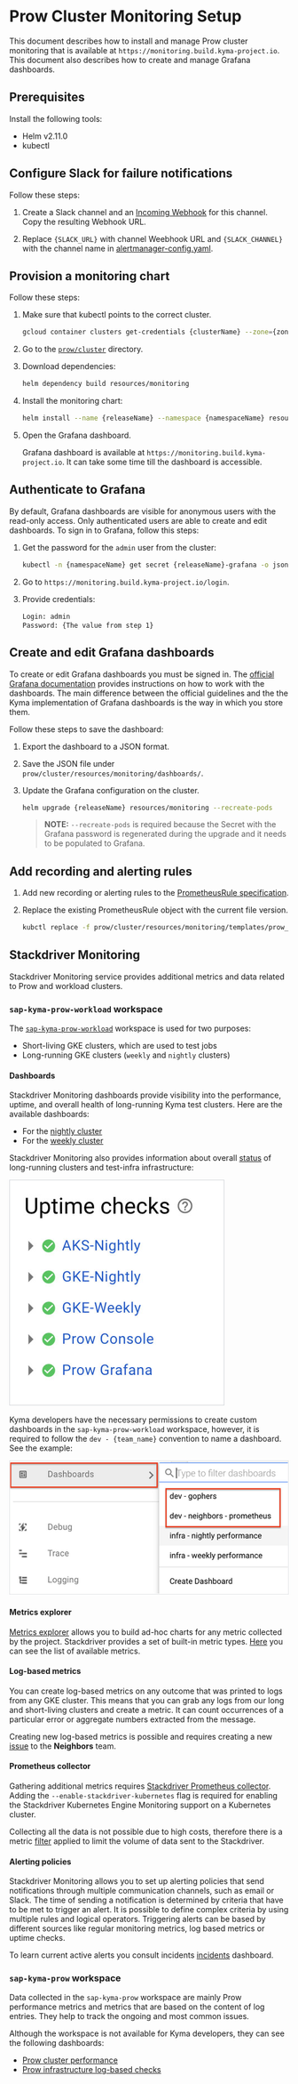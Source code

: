 # Prow Cluster Monitoring Setup

This document describes how to install and manage Prow cluster monitoring that is available at `https://monitoring.build.kyma-project.io`. 
This document also describes how to create and manage Grafana dashboards.

## Prerequisites

Install the following tools:

- Helm v2.11.0
- kubectl

## Configure Slack for failure notifications

Follow these steps:

1. Create a Slack channel and an [Incoming Webhook](https://api.slack.com/incoming-webhooks) for this channel. Copy the resulting Webhook URL.

2. Replace `{SLACK_URL}` with channel Weebhook URL and `{SLACK_CHANNEL}` with the channel name in [alertmanager-config.yaml](../../prow/cluster/resources/monitoring/alertmanager-config.yaml).

## Provision a monitoring chart

Follow these steps:

1. Make sure that kubectl points to the correct cluster.
   
   ```bash
   gcloud container clusters get-credentials {clusterName} --zone={zoneName} --project={projectName}
   ```

2. Go to the [`prow/cluster`](../../prow/cluster) directory.

3. Download dependencies:
   
   ```bash
   helm dependency build resources/monitoring
   ```

4. Install the monitoring chart:

   ```bash
   helm install --name {releaseName} --namespace {namespaceName} resources/monitoring -f values.yaml,prometheus-config.yaml,alertmanager-config.yaml,grafana-config.yaml
   ```

5. Open the Grafana dashboard.
   
   Grafana dashboard is available at `https://monitoring.build.kyma-project.io`. It can take some time till the dashboard is accessible.

## Authenticate to Grafana

By default, Grafana dashboards are visible for anonymous users with the read-only access. Only authenticated users are able to create and edit dashboards. To sign in to Grafana, follow this steps:

1. Get the password for the `admin` user from the cluster:

   ```bash
   kubectl -n {namespaceName} get secret {releaseName}-grafana -o jsonpath="{.data.admin-password}" | base64 -D
   ```

2. Go to `https://monitoring.build.kyma-project.io/login`.

3. Provide credentials:

   ```
   Login: admin
   Password: {The value from step 1}
   ```

## Create and edit Grafana dashboards

To create or edit Grafana dashboards you must be signed in. The [official Grafana documentation](http://docs.grafana.org/guides/getting_started/) provides instructions on how to work with the dashboards. The main difference between the official guidelines and the the Kyma implementation of Grafana dashboards is the way in which you store them.

Follow these steps to save the dashboard:

1. Export the dashboard to a JSON format.

2. Save the JSON file under `prow/cluster/resources/monitoring/dashboards/`.

3. Update the Grafana configuration on the cluster.
   
   ```bash
   helm upgrade {releaseName} resources/monitoring --recreate-pods
   ```

   > **NOTE:** `--recreate-pods` is required because the Secret with the Grafana password is regenerated during the upgrade and it needs to be populated to Grafana.

## Add recording and alerting rules

1. Add new recording or alerting rules to the [PrometheusRule specification](../../prow/cluster/resources/monitoring/templates/prow_prometheusrules.yaml).

2. Replace the existing PrometheusRule object with the current file version.
   ```bash
   kubctl replace -f prow/cluster/resources/monitoring/templates/prow_prometheusrules.yaml
   ```
## Stackdriver Monitoring

Stackdriver Monitoring service provides additional metrics and data related to Prow and workload clusters.

### `sap-kyma-prow-workload` workspace

The [`sap-kyma-prow-workload`](https://app.google.stackdriver.com/?project=sap-kyma-prow-workloads) workspace is used for two purposes:
 - Short-living GKE clusters, which are used to test jobs
 - Long-running GKE clusters (`weekly` and `nightly` clusters)

#### Dashboards
Stackdriver Monitoring dashboards provide visibility into the performance, uptime, and overall health of long-running Kyma test clusters. Here are the available dashboards:
 - For the [nightly cluster](https://app.google.stackdriver.com/dashboards/2395169590273002360?project=sap-kyma-prow-workloads)
 - For the [weekly cluster](https://app.google.stackdriver.com/dashboards/7169385145780812191?project=sap-kyma-prow-workloads)

Stackdriver Monitoring also provides information about overall [status](https://app.google.stackdriver.com/uptime?project=sap-kyma-prow-workloads) 
of long-running clusters and test-infra infrastructure:
 
![uptime checks](./assets/uptime-checks.png)


Kyma developers have the necessary permissions to create custom dashboards in the `sap-kyma-prow-workload` workspace, however, it is required to follow the `dev - {team_name}` convention to name a dashboard. See the example:

![dashboards](./assets/dashboards.png)

#### Metrics explorer

[Metrics explorer](https://cloud.google.com/monitoring/charts/metrics-explorer) allows you to build ad-hoc charts for any metric collected by the project.
Stackdriver provides a set of built-in metric types. [Here](https://cloud.google.com/monitoring/api/metrics) you can see the list of available metrics.

#### Log-based metrics

You can create log-based metrics on any outcome that was printed to logs from any GKE cluster.
This means that you can grab any logs from our long and short-living clusters and create a metric. 
It can count occurrences of a particular error or aggregate numbers extracted from the message.

Creating new log-based metrics is possible and requires creating a new [issue](https://github.com/kyma-project/test-infra/issues/new/choose) to the **Neighbors** team.

#### Prometheus collector
Gathering additional metrics requires [Stackdriver Prometheus collector](https://cloud.google.com/monitoring/kubernetes-engine/prometheus). 
Adding the `--enable-stackdriver-kubernetes` flag is required for enabling the Stackdriver Kubernetes Engine Monitoring support on a Kubernetes cluster. 

Collecting all the data is not possible due to high costs, therefore there is a metric [filter](https://github.com/kyma-project/test-infra/blob/97f2b403f3e2ae6a4309da7e2293430f555442e8/prow/scripts/resources/prometheus-operator-stackdriver-patch.yaml#L14) applied to limit the volume of data sent to the Stackdriver.

#### Alerting policies
Stackdriver Monitoring allows you to set up alerting policies that send notifications through multiple communication channels, such as email or Slack.
The time of sending a notification is determined by criteria that have to be met to trigger an alert. It is possible to define complex criteria by using multiple rules and logical operators.
Triggering alerts can be based by different sources like regular monitoring metrics, log based metrics or uptime checks.

To learn current active alerts you consult incidents [incidents](https://app.google.stackdriver.com/incidents?project=sap-kyma-prow-workloads) dashboard.

### `sap-kyma-prow` workspace

Data collected in the `sap-kyma-prow` workspace are mainly Prow performance metrics and metrics that are based on the content of log entries. They help to track the ongoing and most common issues.

Although the workspace is not available for Kyma developers, they can see the following dashboards: 
 - [Prow cluster performance](https://storage.cloud.google.com/kyma-prow-logs/stats/index.html?authuser=1&orgonly=true) 
 - [Prow infrastructure log-based checks](https://storage.cloud.google.com/kyma-prow-logs/stats/checks.html?authuser=1&orgonly=true)
